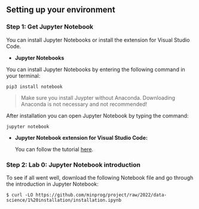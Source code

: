 ## Setting up your environment

### Step 1: Get Jupyter Notebook

You can install Jupyter Notebooks or install the extension for Visual Studio Code.

- **Jupyter Notebooks**

You can install Jupyter Notebooks by entering the following command in your terminal:

`pip3 install notebook`

> Make sure you install Juypter without Anaconda. Downloading Anaconda is not necessary and not recommended!

After installation you can open Jupyter Notebook by typing the command:

`jupyter notebook`

- **Jupyter Notebook extension for Visual Studio Code:**

  You can follow the tutorial [here](https://code.visualstudio.com/docs/datascience/jupyter-notebooks).

### Step 2: Lab 0: Jupyter Notebook introduction

To see if all went well, download the following Notebook file and go through the introduction in Jupyter Notebook:

`$ curl -LO https://github.com/minprog/project/raw/2022/data-science/1%20installation/installation.ipynb`
